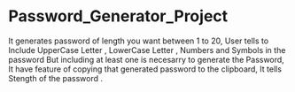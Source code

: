 # Password_Generator_Project
It generates password of length you want between 1 to 20,
User tells to Include UpperCase Letter , LowerCase Letter , Numbers and Symbols in the password But including at least one is necesarry to generate the Password,
It have feature of copying that generated password to the clipboard,
It tells Stength of the password .
